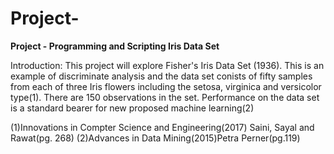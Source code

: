 # Project-

**Project - Programming and Scripting Iris Data Set**

Introduction: This project will explore Fisher's Iris Data Set (1936). This is an example of discriminate analysis and the data set conists of fifty samples from each of three Iris flowers including the setosa, virginica and versicolor type(1). There are 150 observations in the set. Performance on the data set is a standard bearer for new proposed machine learning(2)











(1)Innovations in Compter Science and Engineering(2017) Saini, Sayal and Rawat(pg. 268)
(2)Advances in Data Mining(2015)Petra Perner(pg.119)
